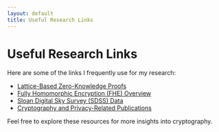 ```yaml
---
layout: default
title: Useful Research Links
---
```


# Useful Research Links

Here are some of the links I frequently use for my research:

- [Lattice-Based Zero-Knowledge Proofs](https://eprint.iacr.org/2022/284)
- [Fully Homomorphic Encryption (FHE) Overview](https://eprint.iacr.org/2023/981)
- [Sloan Digital Sky Survey (SDSS) Data](https://www.sdss.org/)
- [Cryptography and Privacy-Related Publications](https://eprint.iacr.org/)

Feel free to explore these resources for more insights into cryptography.
